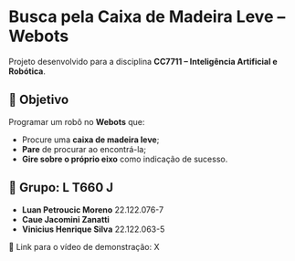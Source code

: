 # Busca pela Caixa de Madeira Leve – Webots

Projeto desenvolvido para a disciplina **CC7711 – Inteligência Artificial e Robótica**.

## 🎯 Objetivo

Programar um robô no **Webots** que:

- Procure uma **caixa de madeira leve**;
- **Pare** de procurar ao encontrá-la;
- **Gire sobre o próprio eixo** como indicação de sucesso.

## 👥 Grupo: L T660 J

- **Luan Petroucic Moreno**  22.122.076-7
- **Caue Jacomini Zanatti**  
- **Vinicius Henrique Silva** 22.122.063-5

🔗 Link para o vídeo de demonstração: X
